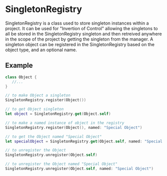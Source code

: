 # SingletonRegistry

 SingletonRegistry is a class used to store singleton instances within a project.
 It can be used for "Invertion of Control" allowing the singletons to all be stored in
 the SingletonRegistry singleton and then retreived anywhere in the scope of the project by
 getting the singleton from the manager.  A singleton object can be registered in the
 SingletonRegistry based on the object type, and an optional name.
 
 ## Example
 
 ```swift
class Object {
    //...
}

// to make Object a singleton
SingletonRegistry.register(Object())

// to get Object singleton
let object = SingletonRegistry.get(Object.self)

// to make a named instance of object in the registry
SingletonRegistry.register(Object(), named: "Special Object")

// to get the Object named "Special Object"
let specialObject = SingletonRegistry.get(Object.self, named: "Special Object")

// to unregister the Object
SingletonRegistry.unregister(Object.self)

// to unregister the Object named "Special Object"
SingletonRegistry.unregister(Object.self, named: "Special Object")
```
